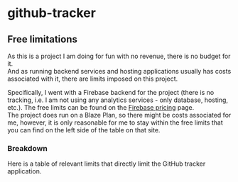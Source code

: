 # github-tracker

## Free limitations

As this is a project I am doing for fun with no revenue, there is no budget for it.  
And as running backend services and hosting applications usually has costs associated with it,
there are limits imposed on this project.

Specifically, I went with a Firebase backend for the project (there is no tracking, i.e. I am not using
any analytics services - only database, hosting, etc.). The free limits can be found on the [Firebase pricing] page.  
The project does run on a Blaze Plan, so there might be costs associated for me, however, it is only reasonable for
me to stay within the free limits that you can find on the left side of the table on that site.

### Breakdown

Here is a table of relevant limits that directly limit the GitHub tracker application.



[firebase pricing]: https://firebase.google.com/pricing
